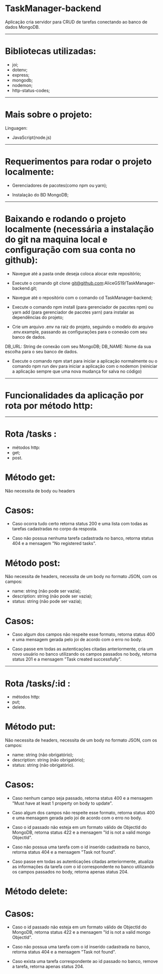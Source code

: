 # TaskManager-backend
Aplicação cria servidor para CRUD de tarefas conectando ao banco de dados MongoDB.

---

# Bibliotecas utilizadas:

- joi;
- dotenv;
- express;
- mongodb;
- nodemon;
- http-status-codes;

---

# Mais sobre o projeto:
  
Linguagen:
- JavaScript(node.js)

---

# Requerimentos para rodar o projeto localmente:

- Gerenciadores de pacotes(como npm ou yarn);

- Instalação do BD MongoDB;

---

# Baixando e rodando o projeto localmente (necessária a instalação do git na maquina local e configuração com sua conta no github):

- Navegue até a pasta onde deseja coloca alocar este repositório;

- Execute o comando git clone git@github.com:AliceGS19/TaskManager-backend.git;

- Navegue até o repositório com o comando cd TaskManager-backend;

- Execute o comando npm install (para gerenciador de pacotes npm) ou yarn add 
(para gerenciador de pacotes yarn) para instalar as dependências do projeto;

- Crie um arquivo .env na raiz do projeto, seguindo o modelo do arquivo .env.example, 
passando as configurações para o conexão com seu banco de dados.

DB_URL: String de conexão com seu MongoDB;
DB_NAME: Nome da sua escolha para o seu banco de dados.

- Execute o comando npm start para iniciar a aplicação normalmente ou o comando npm run dev para
iniciar a aplicação com o nodemon (reiniciar a aplicação sempre que uma nova mudança for salva no código)

---

# Funcionalidades da aplicação por rota por método http:

---

# Rota /tasks :
- métodos http:
- get;
- post.


# Método get: 
Não necessita de body ou headers

# Casos:

- Caso ocorra tudo certo retorna status 200 e uma lista com todas as tarefas cadastradas
no corpo da resposta.

- Caso não possua nenhuma tarefa cadastrada no banco, retorna status 404 e a mensagem "No 
registered tasks".


# Método post:
Não necessita de headers, necessita de um body no formato JSON, com os campos:
- name: string (não pode ser vazia);
- description: string (não pode ser vazia);
- status: string (não pode ser vazia);

# Casos:

- Caso algum dos campos não respeite esse formato, retorna status 400 e uma mensagem
gerada pelo joi de acordo com o erro no body.

- Caso passe em todas as autenticações citadas anteriormente, cria um novo usuário no banco
utilizando os campos passados no body, retorna status 201 e a mensagem "Task created successfully".

---

# Rota /tasks/:id :
- métodos http: 
- put; 
- delete.

# Método put:
Não necessita de headers, necessita de um body no formato JSON, com os campos:
- name: string (não obrigatório);
- description: string (não obrigatório);
- status: string (não obrigatório).

# Casos:

- Caso nenhum campo seja passado, retorna status 400 e a mensagem "Must have at least 1
property on body to update".

- Caso algum dos campos não respeite esse formato, retorna status 400 e uma mensagem
gerada pelo joi de acordo com o erro no body.


- Caso o id passado não esteja em um formato válido de ObjectId do MongoDB, retorna status
422 e a mensagem "Id is not a valid mongo ObjectId".


- Caso não possua uma tarefa com o id inserido cadastrada no banco, retorna status 404 e a 
mensagem "Task not found".

- Caso passe em todas as autenticações citadas anteriormente, atualiza as informações da tarefa
com o id correspondente no banco utilizando os campos passados no body, retorna apenas status 204.


# Método delete:

# Casos:

- Caso o id passado não esteja em um formato válido de ObjectId do MongoDB, retorna status
422 e a mensagem "Id is not a valid mongo ObjectId".

- Caso não possua uma tarefa com o id inserido cadastrada no banco, retorna status 404 e a 
mensagem "Task not found".

- Caso exista uma tarefa correspondente ao id passado no banco, remove a tarefa, retorna apenas
status 204.
